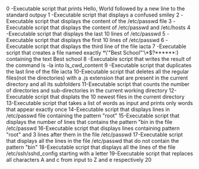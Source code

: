 0 -Executable script that prints Hello, World followed by a new line to the standard outpuy
1 -Executable script that displays a confused smiley
2 -Executable script that displays the content of the /etc/passwd file
3 -Executable script that displays the content of /etc/passwd and /etc/hosts
4 -Executable script that displays the last 10 lines of /etc/passwd
5 -Executable script that displays the first 10 lines of /etc/passwd
6 -Executable script that displays the third line of the file iacta
7 -Executable script that creates a file named exactly \*\\'"Best School"'\\*$\?\*\*\*\*\*\*:) containing the text Best school 
8 -Executable script that writes the result of the command ls -la into ls_cwd_content
9 -Executable script that duplicates the last line of the file iacta
10-Executable script that deletes all the regular files(not the directories) with a .js extension that are present in the current directory and all its subfolders
11-Executable script that counts the number of directories and sub-directories in the current working directory
12-Executable script that displats the 10 newest files in the current directory
13-Executable script that takes a list of words as input and prints only words that appear exactly once
14-Executable script that displays lines in /etc/passwd file containing the pattern "root"
15-Executable script that displays the number of lines that contains the pattern "bin in the file /etc/passwd
16-Executable script that displays lines containing pattern "root" and 3 lines after them in the file /etc/passwd
17-Executable script that displays all the lines in the file /etc/passwd that do not contain the pattern "bin"
18-Executable script that displays all the lines of the file /etc/ssh/sshd_config starting with a letter
19-Executable script that replaces all characters A and c from input to Z and e respectively
20

